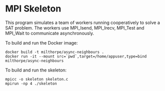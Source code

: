 # MPI Skeleton

This program simulates a team of workers running cooperatively to solve a SAT problem.
The workers use MPI_Isend, MPI_Irecv, MPI_Test and MPI_Wait to communicate asynchronously.

To build and run the Docker image:
```
docker build -t milthorpe/async-neighbours .
docker run -it --mount src=`pwd`,target=/home/appuser,type=bind milthorpe/async-neighbours
```

To build and run the skeleton:
```
mpicc -o skeleton skeleton.c
mpirun -np 4 ./skeleton
```
